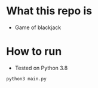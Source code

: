# What this repo is
- Game of blackjack

# How to run
- Tested on Python 3.8

```bash
python3 main.py
```